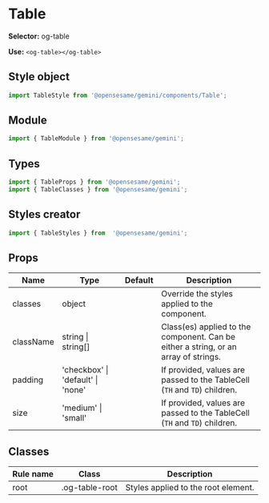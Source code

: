 # Table

**Selector:**
og-table

**Use:**
`<og-table></og-table>`

## Style object
```javascript
import TableStyle from '@opensesame/gemini/components/Table';
```

## Module
```javascript
import { TableModule } from '@opensesame/gemini';
```

## Types
```javascript
import { TableProps } from '@opensesame/gemini';
import { TableClasses } from '@opensesame/gemini';
```

## Styles creator
```javascript
import { TableStyles } from  '@opensesame/gemini';
```

## Props
Name | Type | Default | Description
---- | ---- | ------- | -----------
classes | object | | Override the styles applied to the component.
className | string &#124; string[] | | Class(es) applied to the component. Can be either a string, or an array of strings.
padding | 'checkbox' &#124; 'default' &#124; 'none' | | If provided, values are passed to the TableCell (`TH` and `TD`) children.
size | 'medium' &#124; 'small' | | If provided, values are passed to the TableCell (`TH` and `TD`) children.

## Classes
Rule name | Class | Description
--------- | ----- | -----------
root | .og-table-root | Styles applied to the root element.
